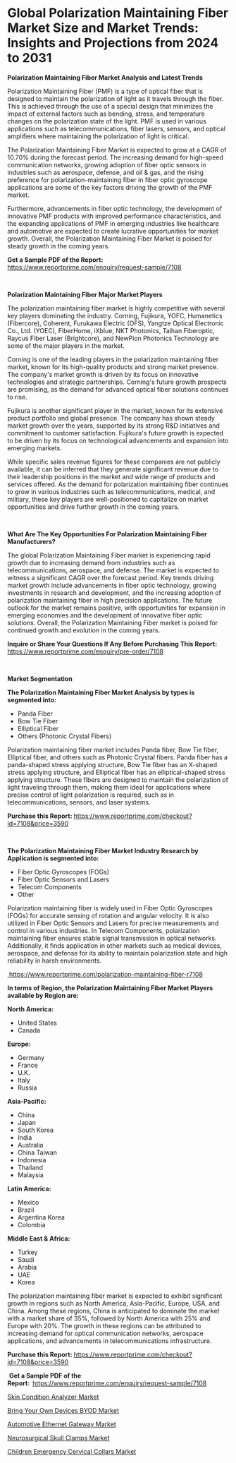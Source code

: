 <p><h1>Global Polarization Maintaining Fiber Market Size and Market Trends: Insights and Projections from 2024 to 2031</h1></p><p><strong>Polarization Maintaining Fiber Market Analysis and Latest Trends</strong></p>
<p><p>Polarization Maintaining Fiber (PMF) is a type of optical fiber that is designed to maintain the polarization of light as it travels through the fiber. This is achieved through the use of a special design that minimizes the impact of external factors such as bending, stress, and temperature changes on the polarization state of the light. PMF is used in various applications such as telecommunications, fiber lasers, sensors, and optical amplifiers where maintaining the polarization of light is critical.</p><p>The Polarization Maintaining Fiber Market is expected to grow at a CAGR of 10.70% during the forecast period. The increasing demand for high-speed communication networks, growing adoption of fiber optic sensors in industries such as aerospace, defense, and oil & gas, and the rising preference for polarization-maintaining fiber in fiber optic gyroscope applications are some of the key factors driving the growth of the PMF market.</p><p>Furthermore, advancements in fiber optic technology, the development of innovative PMF products with improved performance characteristics, and the expanding applications of PMF in emerging industries like healthcare and automotive are expected to create lucrative opportunities for market growth. Overall, the Polarization Maintaining Fiber Market is poised for steady growth in the coming years.</p></p>
<p><strong>Get a Sample PDF of the Report:&nbsp;</strong> <a href="https://www.reportprime.com/enquiry/request-sample/7108">https://www.reportprime.com/enquiry/request-sample/7108</a></p>
<p>&nbsp;</p>
<p><strong>Polarization Maintaining Fiber Major Market Players</strong></p>
<p><p>The polarization maintaining fiber market is highly competitive with several key players dominating the industry. Corning, Fujikura, YOFC, Humanetics (Fibercore), Coherent, Furukawa Electric (OFS), Yangtze Optical Electronic Co., Ltd. (YOEC), FiberHome, iXblue, NKT Photonics, Taihan Fiberoptic, Raycus Fiber Laser (Brightcore), and NewPion Photonics Technology are some of the major players in the market.</p><p>Corning is one of the leading players in the polarization maintaining fiber market, known for its high-quality products and strong market presence. The company's market growth is driven by its focus on innovative technologies and strategic partnerships. Corning's future growth prospects are promising, as the demand for advanced optical fiber solutions continues to rise.</p><p>Fujikura is another significant player in the market, known for its extensive product portfolio and global presence. The company has shown steady market growth over the years, supported by its strong R&D initiatives and commitment to customer satisfaction. Fujikura's future growth is expected to be driven by its focus on technological advancements and expansion into emerging markets.</p><p>While specific sales revenue figures for these companies are not publicly available, it can be inferred that they generate significant revenue due to their leadership positions in the market and wide range of products and services offered. As the demand for polarization maintaining fiber continues to grow in various industries such as telecommunications, medical, and military, these key players are well-positioned to capitalize on market opportunities and drive further growth in the coming years.</p></p>
<p>&nbsp;</p>
<p><strong>What Are The Key Opportunities For Polarization Maintaining Fiber Manufacturers?</strong></p>
<p><p>The global Polarization Maintaining Fiber market is experiencing rapid growth due to increasing demand from industries such as telecommunications, aerospace, and defense. The market is expected to witness a significant CAGR over the forecast period. Key trends driving market growth include advancements in fiber optic technology, growing investments in research and development, and the increasing adoption of polarization maintaining fiber in high precision applications. The future outlook for the market remains positive, with opportunities for expansion in emerging economies and the development of innovative fiber optic solutions. Overall, the Polarization Maintaining Fiber market is poised for continued growth and evolution in the coming years.</p></p>
<p><strong>Inquire or Share Your Questions If Any Before Purchasing This Report:</strong> <a href="https://www.reportprime.com/enquiry/pre-order/7108">https://www.reportprime.com/enquiry/pre-order/7108</a></p>
<p>&nbsp;</p>
<p><strong>Market Segmentation</strong></p>
<p><strong>The Polarization Maintaining Fiber Market Analysis by types is segmented into:</strong></p>
<p><ul><li>Panda Fiber</li><li>Bow Tie Fiber</li><li>Elliptical Fiber</li><li>Others (Photonic Crystal Fibers)</li></ul></p>
<p><p>Polarization maintaining fiber market includes Panda fiber, Bow Tie fiber, Elliptical fiber, and others such as Photonic Crystal fibers. Panda fiber has a panda-shaped stress applying structure, Bow Tie fiber has an X-shaped stress applying structure, and Elliptical fiber has an elliptical-shaped stress applying structure. These fibers are designed to maintain the polarization of light traveling through them, making them ideal for applications where precise control of light polarization is required, such as in telecommunications, sensors, and laser systems.</p></p>
<p><strong>Purchase this Report:&nbsp;</strong><a href="https://www.reportprime.com/checkout?id=7108&price=3590">https://www.reportprime.com/checkout?id=7108&price=3590</a></p>
<p>&nbsp;</p>
<p><strong>The Polarization Maintaining Fiber Market Industry Research by Application is segmented into:</strong></p>
<p><ul><li>Fiber Optic Gyroscopes (FOGs)</li><li>Fiber Optic Sensors and Lasers</li><li>Telecom Components</li><li>Other</li></ul></p>
<p><p>Polarization maintaining fiber is widely used in Fiber Optic Gyroscopes (FOGs) for accurate sensing of rotation and angular velocity. It is also utilized in Fiber Optic Sensors and Lasers for precise measurements and control in various industries. In Telecom Components, polarization maintaining fiber ensures stable signal transmission in optical networks. Additionally, it finds application in other markets such as medical devices, aerospace, and defense for its ability to maintain polarization state and high reliability in harsh environments.</p></p>
<p><a href="https://www.reportprime.com/polarization-maintaining-fiber-r7108">&nbsp;https://www.reportprime.com/polarization-maintaining-fiber-r7108</a></p>
<p><strong>In terms of Region, the Polarization Maintaining Fiber Market Players available by Region are:</strong></p>
<p>
    <p> <strong> North America: </strong>
        <ul>
            <li>United States</li>
            <li>Canada</li>
        </ul>
        </p> 
    <p> <strong> Europe: </strong>
        <ul>
            <li>Germany</li>
            <li>France</li>
            <li>U.K.</li>
            <li>Italy</li>
            <li>Russia</li>
        </ul>
        </p> 
    <p> <strong> Asia-Pacific: </strong>
        <ul>
            <li>China</li>
            <li>Japan</li>
            <li>South Korea</li>
            <li>India</li>
            <li>Australia</li>
            <li>China Taiwan</li>
            <li>Indonesia</li>
            <li>Thailand</li>
            <li>Malaysia</li>
        </ul>
        </p> 
    <p> <strong> Latin America: </strong>
        <ul>
            <li>Mexico</li>
            <li>Brazil</li>
            <li>Argentina Korea</li>
            <li>Colombia</li>
        </ul>
        </p> 
    <p> <strong> Middle East & Africa: </strong>
        <ul>
            <li>Turkey</li>
            <li>Saudi</li>
            <li>Arabia</li>
            <li>UAE</li>
            <li>Korea</li>
        </ul>
    </p>
    </p>
<p><p>The polarization maintaining fiber market is expected to exhibit significant growth in regions such as North America, Asia-Pacific, Europe, USA, and China. Among these regions, China is anticipated to dominate the market with a market share of 35%, followed by North America with 25% and Europe with 20%. The growth in these regions can be attributed to increasing demand for optical communication networks, aerospace applications, and advancements in telecommunications infrastructure.</p></p>
<p><strong>Purchase this Report: </strong><a href="https://www.reportprime.com/checkout?id=7108&price=3590">https://www.reportprime.com/checkout?id=7108&price=3590</a></p>
<p>&nbsp;<strong>Get a Sample PDF of the Report:&nbsp;&nbsp;</strong><a href="https://www.reportprime.com/enquiry/request-sample/7108">https://www.reportprime.com/enquiry/request-sample/7108</a></p>
<p><strong></strong></p>
<p><p><a href="https://medium.com/@ikeschumm18/navigating-the-skin-condition-analyzer-market-expert-analysis-and-market-forecast-for-period-from-d931bda15467">Skin Condition Analyzer Market</a></p><p><a href="https://github.com/waylose1223/Market-Research-Report-List-2/blob/main/bring-your-own-devices-byod-market.md">Bring Your Own Devices BYOD Market</a></p><p><a href="https://github.com/hzxpgedq27/Market-Research-Report-List-1/blob/main/automotive-ethernet-gateway-market.md">Automotive Ethernet Gateway Market</a></p><p><a href="https://medium.com/@jarredmertz90/neurosurgical-skull-clamps-market-a-global-and-regional-analysis-focus-on-end-user-product-and-0658189ec26e">Neurosurgical Skull Clamps Market</a></p><p><a href="https://medium.com/@daveblock38/children-emergency-cervical-collars-market-research-report-includes-analysis-on-market-size-share-f489a9ff3e07">Children Emergency Cervical Collars Market</a></p></p>